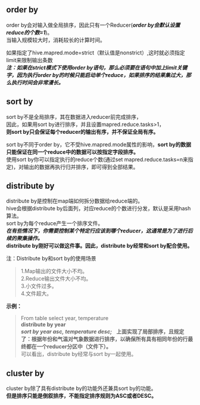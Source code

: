 ## order by
order by会对输入做全局排序，因此只有一个Reducer(***order by会默认设置reduce的个数=1***)。  
当输入规模较大时，消耗较长的计算时间。  

如果指定了hive.mapred.mode=strict（默认值是nonstrict）,这时就必须指定limit来限制输出条数  
***注：如果在strict模式下使用order by语句，那么必须要在语句中加上limit关键字，因为执行order by的时候只能启动单个reduce，如果排序的结果集过大，那么执行时间会非常漫长。***

## sort by
sort by不是全局排序，其在数据进入reducer前完成排序，  
因此，如果用sort by进行排序，并且设置mapred.reduce.tasks>1，  
**则sort by只会保证每个reducer的输出有序，并不保证全局有序。**  

sort by不同于order by，它不受hive.mapred.mode属性的影响，**sort by的数据只能保证在同一个reduce中的数据可以按指定字段排序。**     
使用sort by你可以指定执行的reduce个数(通过set mapred.reduce.tasks=n来指定)，对输出的数据再执行归并排序，即可得到全部结果。

## distribute by
distribute by是控制在map端如何拆分数据给reduce端的。  
hive会根据distribute by后面列，对应reduce的个数进行分发，默认是采用hash算法。  
sort by为每个reduce产生一个排序文件。  
***在有些情况下，你需要控制某个特定行应该到哪个reducer，这通常是为了进行后续的聚集操作。***    
**distribute by刚好可以做这件事。因此，distribute by经常和sort by配合使用。**  

注：Distribute by和sort by的使用场景  
> 1.Map输出的文件大小不均。  
2.Reduce输出文件大小不均。  
3.小文件过多。  
4.文件超大。

**示例：**   
> From table select year, temperature   
**distribute by year**    
***sort by year asc, temperature desc;***   
**上面实现了局部排序，且规定了：根据年份和气温对气象数据进行排序，以确保所有具有相同年份的行最终都在一个reducer分区中（文件下）。**  
可以看出，distribute by经常与sort by一起使用。

## cluster by
cluster by除了具有distribute by的功能外还兼具sort by的功能。  
**但是排序只能是倒叙排序，不能指定排序规则为ASC或者DESC。**





